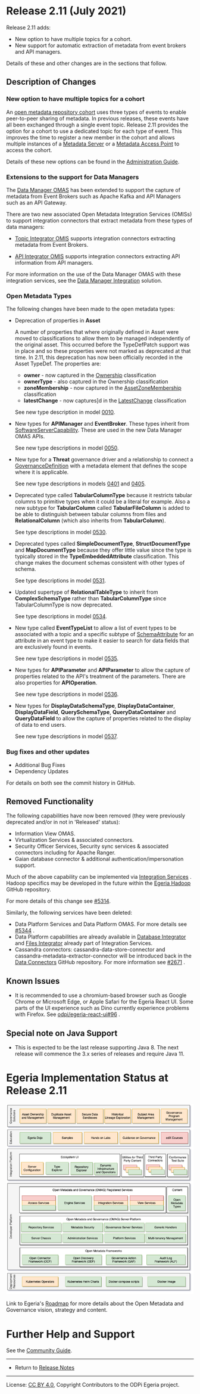 <!-- SPDX-License-Identifier: CC-BY-4.0 -->
<!-- Copyright Contributors to the ODPi Egeria project. -->

# Release 2.11 (July 2021)

Release 2.11 adds:
* New option to have multiple topics for a cohort.
* New support for automatic extraction of metadata from event brokers and API managers.

Details of these and other changes are in the sections that follow.

## Description of Changes

### New option to have multiple topics for a cohort

An [open metadata repository cohort](../open-metadata-implementation/admin-services/docs/concepts/cohort-member.md)
uses three types of events to enable peer-to-peer sharing of metadata.
In previous releases, these events have all been exchanged through a single
event topic.  Release 2.11 provides the option for a cohort to
use a dedicated topic for each type of event.
This improves the time to register a new member in the cohort
and allows multiple instances of a [Metadata Server](../open-metadata-implementation/admin-services/docs/concepts/metadata-server.md)
or a [Metadata Access Point](../open-metadata-implementation/admin-services/docs/concepts/metadata-access-point.md)
to access the cohort.

Details of these new options can be found in the
[Administration Guide](../open-metadata-implementation/admin-services/docs/user/configuring-registration-to-a-cohort.md).

### Extensions to the support for Data Managers

The [Data Manager OMAS](../open-metadata-implementation/access-services/data-manager)
has been extended to support the capture of metadata from
Event Brokers such as Apache Kafka and API Managers
such as an API Gateway.

There are two new associated
Open Metadata Integration Services (OMISs)
to support integration connectors 
that extract metadata from these types of data managers:

* [Topic Integrator OMIS](../open-metadata-implementation/integration-services/topic-integrator)
supports integration connectors extracting metadata
from Event Brokers.

* [API Integrator OMIS](../open-metadata-implementation/integration-services/api-integrator)
supports integration connectors extracting API information from API managers.

For more information on the use of the Data Manager OMAS with
these integration services, see the 
[Data Manager Integration](../open-metadata-publication/website/solutions/data-manager-integration)
solution.

### Open Metadata Types

The following changes have been made to the open metadata types:

* Deprecation of properties in **Asset**

  A number of properties that where originally defined in Asset were moved to
  classifications to allow them to be managed independently of the original asset.
  This occurred before the TypeDefPatch support was in place and so these properties
  were not marked as deprecated at that time.  In 2.11, this deprecation has now been
  officially recorded in the Asset TypeDef.  The properties are:
  
   * **owner** - now captured in the [Ownership](../open-metadata-publication/website/open-metadata-types/0445-Governance-Roles.md) classification
   * **ownerType** - also captured in the Ownership classification
   * **zoneMembership** - now captured in the [AssetZoneMembership](../open-metadata-publication/website/open-metadata-types/0424-Governance-Zones.md) classification
   * **latestChange** - now captures]d in the [LatestChange](../open-metadata-publication/website/open-metadata-types/0011-Managing-Referenceables.md) classification
  
  See new type description in model [0010](../open-metadata-publication/website/open-metadata-types/0010-Base-Model.md).

* New types for **APIManager** and **EventBroker**.
  These types inherit from [SoftwareServerCapability](../open-metadata-publication/website/open-metadata-types/0042-Software-Server-Capabilities.md).
  These are used in the new Data Manager OMAS APIs.
  
  See new type descriptions in model [0050](../open-metadata-publication/website/open-metadata-types/0050-Applications-and-Processes.md).

* New type for a **Threat** governance driver and a relationship to connect
  a [GovernanceDefinition](../open-metadata-publication/website/open-metadata-types/0401-Governance-Definitions.md)
  with a metadata element that defines the scope where it is applicable.

  See new type descriptions in models [0401](../open-metadata-publication/website/open-metadata-types/0401-Governance-Definitions.md) and
  [0405](../open-metadata-publication/website/open-metadata-types/0405-Governance-Drivers.md).

* Deprecated type called **TabularColumnType** because it restricts tabular columns to primitive types when it could be a literal for example.
  Also a new subtype for **TabularColumn** called **TabularFileColumn** is added to be able to distinguish between tabular columns from
  files and **RelationalColumn** (which also inherits from **TabularColumn**).

  See type descriptions in model [0530](../open-metadata-publication/website/open-metadata-types/0530-Tabular-Schemas.md).

* Deprecated types called **SimpleDocumentType**, **StructDocumentType** and **MapDocumentType** because they
  offer little value since the type is typically stored in the **TypeEmbeddedAttribute** classification.
  This change makes the document schemas consistent with other types of schema.

  See type descriptions in model [0531](../open-metadata-publication/website/open-metadata-types/0531-Document-Schemas.md).

* Updated supertype of **RelationalTableType** to inherit from **ComplexSchemaType** rather than **TabularColumnType**
  since TabularColumnType is now deprecated.

  See type descriptions in model [0534](../open-metadata-publication/website/open-metadata-types/0534-Relational-Schemas.md).

* New type called **EventTypeList** to allow a list of event types to be associated with a topic
  and a specific subtype of [SchemaAttribute](../open-metadata-publication/website/open-metadata-types/0505-Schema-Attributes.md)
  for an attribute in an event type to make it easier to search for
  data fields that are exclusively found in events.
  
  See new type descriptions in model [0535](../open-metadata-publication/website/open-metadata-types/0535-Event-Schemas.md).
  
* New types for **APIParameter** and **APIParameter** to allow the capture of properties
  related to the API's treatment of the parameters.  There are also
  properties for **APIOperation**.
  
  See new type descriptions in model [0536](../open-metadata-publication/website/open-metadata-types/0536-API-Schemas.md).

* New types for **DisplayDataSchemaType**, **DisplayDataContainer**, **DisplayDataField**, **QuerySchemaType**, 
  **QueryDataContainer** and **QueryDataField** to allow the capture of properties related to the display of data to end users.
  
  See new type descriptions in model [0537](../open-metadata-publication/website/open-metadata-types/0537-Display-Schemas.md).

### Bug fixes and other updates

* Additional Bug Fixes
* Dependency Updates

For details on both see the commit history in GitHub.

## Removed Functionality

The following capabilities have now been removed (they were previously deprecated and/or in not in 'Released' status):
* Information View OMAS.
* Virtualization Services & associated connectors.
* Security Officer Services, Security sync services & associated connectors including for Apache Ranger.
* Gaian database connector & additional authentication/impersonation support.

Much of the above capability can be implemented via [Integration Services](https://egeria.odpi.org/open-metadata-implementation/integration-services/) .
Hadoop specifics may be developed in the future within the [Egeria Hadoop](https://github.com/odpi/egeria-connector-hadoop-ecosystem) GitHub repository.

For more details of this change see [#5314](https://github.com/odpi/egeria/pull/5314).

Similarly, the following services have been deleted:

* Data Platform Services and Data Platform OMAS. For more details see [#5344](https://github.com/odpi/egeria/pull/5344) .
* Data Platform capabilities are already available in [Database Integrator](https://egeria.odpi.org/open-metadata-implementation/integration-services/database-integrator/) and [Files Integrator](https://egeria.odpi.org/open-metadata-implementation/integration-services/files-integrator/) already part of Integration Services. 
* Cassandra connectors: cassandra-data-store-connector and cassandra-metadata-extractor-connector will be introduced back
in the [Data Connectors](https://github.com/odpi/egeria-data-connectors) GitHub repository. For more information see [#2671](https://github.com/odpi/egeria/issues/2671) .

## Known Issues

* It is recommended to use a chromium-based browser such as Google Chrome or Microsoft Edge, or Apple Safari for the Egeria React UI. Some parts of the UI experience such as Dino currently experience problems with Firefox. See [odpi/egeria-react-ui#96](https://github.com/odpi/egeria-react-ui/issues/96) .

## Special note on Java Support

* This is expected to be the last release supporting Java 8. The next release will commence the 3.x series of releases and require Java 11.

# Egeria Implementation Status at Release 2.11

![Egeria Implementation Status](../open-metadata-publication/website/roadmap/functional-organization-showing-implementation-status-for-2.11.png#pagewidth)

Link to Egeria's [Roadmap](../open-metadata-publication/website/roadmap) for more details about the
Open Metadata and Governance vision, strategy and content.


# Further Help and Support

See the [Community Guide](../Community-Guide.md).

----
* Return to [Release Notes](.)
   
----
License: [CC BY 4.0](https://creativecommons.org/licenses/by/4.0/),
Copyright Contributors to the ODPi Egeria project.
